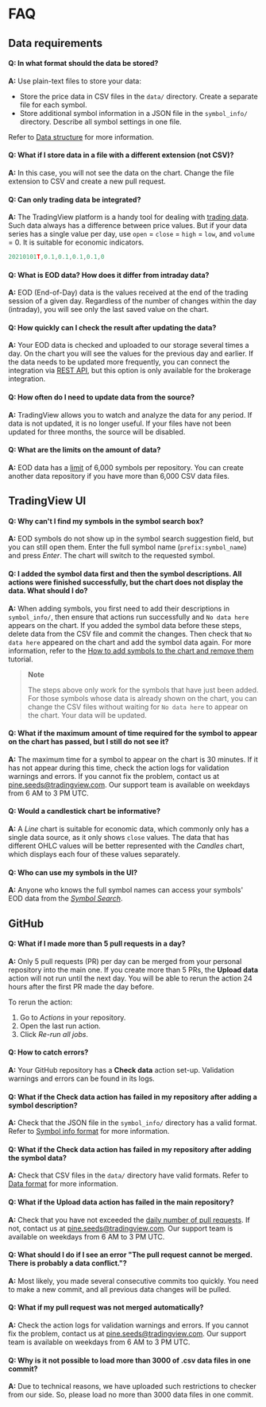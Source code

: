# FAQ

## Data requirements

#### Q: In what format should the data be stored?

__A:__ Use plain-text files to store your data:

- Store the price data in CSV files in the `data/` directory. Create a separate file for each symbol.
- Store additional symbol information in a JSON file in the `symbol_info/` directory. Describe all symbol settings in one file.

Refer to [Data structure](data.md) for more information.

#### Q: What if I store data in a file with a different extension (not CSV)?

__A:__ In this case, you will not see the data on the chart.
Change the file extension to CSV and create a new pull request.

#### Q: Can only trading data be integrated?

__A:__ The TradingView platform is a handy tool for dealing with [trading data][data_format].
Such data always has a difference between price values.
But if your data series has a single value per day, use `open` = `close` = `high` = `low`, and `volume` = 0.
It is suitable for economic indicators.

```js
20210101T,0.1,0.1,0.1,0.1,0
```

#### Q: What is EOD data? How does it differ from intraday data?

__A:__ EOD (End-of-Day) data is the values received at the end of the trading session of a given day. 
Regardless of the number of changes within the day (intraday), you will see only the last saved value on the chart.

#### Q: How quickly can I check the result after updating the data?

__A:__ Your EOD data is checked and uploaded to our storage several times a day.
On the chart you will see the values for the previous day and earlier.
If the data needs to be updated more frequently, you can connect the integration via [REST API][rest_api], but this option is only available for the brokerage integration.

#### Q: How often do I need to update data from the source?

__A:__ TradingView allows you to watch and analyze the data for any period.
If data is not updated, it is no longer useful.
If your files have not been updated for three months, the source will be disabled.

#### Q: What are the limits on the amount of data?

__A:__ EOD data has a [limit][data_format] of 6,000 symbols per repository.
You can create another data repository if you have more than 6,000 CSV data files.

## TradingView UI

#### Q: Why can't I find my symbols in the symbol search box?

__A:__ EOD symbols do not show up in the symbol search suggestion field, but you can still open them.
Enter the full symbol name (`prefix:symbol_name`) and press _Enter_.
The chart will switch to the requested symbol.

#### Q: I added the symbol data first and then the symbol descriptions. All actions were finished successfully, but the chart does not display the data. What should I do?

__A:__ When adding symbols, you first need to add their descriptions in `symbol_info/`,
then ensure that actions run successfully and `No data here` appears on the chart.
If you added the symbol data before these steps, delete data from the CSV file and commit the changes.
Then check that `No data here` appeared on the chart and add the symbol data again.
For more information, refer to the [How to add symbols to the chart and remove them][tutorial] tutorial.

> __Note__
>
> The steps above only work for the symbols that have just been added.
> For those symbols whose data is already shown on the chart,
you can change the CSV files without waiting for `No data here` to appear on the chart.
Your data will be updated.

#### Q: What if the maximum amount of time required for the symbol to appear on the chart has passed, but I still do not see it?

__A:__ The maximum time for a symbol to appear on the chart is 30 minutes.
If it has not appear during this time, check the action logs for validation warnings and errors. If you cannot fix the problem, contact us at pine.seeds@tradingview.com. Our support team is available on weekdays from 6 AM to 3 PM UTC.

#### Q: Would a candlestick chart be informative?

__A:__ A _Line_ chart is suitable for economic data, which commonly only has a single data source, as it only shows `close` values. The data that has different OHLC values will be better represented with the _Candles_ chart, which displays each four of these values separately.

#### Q: Who can use my symbols in the UI?

__A:__ Anyone who knows the full symbol names can access your symbols' EOD data from the [_Symbol Search_][ui_symbol_search].

## GitHub

#### Q: What if I made more than 5 pull requests in a day?

__A:__ Only 5 pull requests (PR) per day can be merged from your personal repository into the main one.
If you create more than 5 PRs, the __Upload data__ action will not run until the next day.
You will be able to rerun the action 24 hours after the first PR made the day before.

To rerun the action:

1. Go to _Actions_ in your repository.
2. Open the last run action.
3. Click _Re-run all jobs_.

#### Q: How to catch errors?

__A:__ Your GitHub repository has a __Check data__ action set-up.
Validation warnings and errors can be found in its logs.

#### Q: What if the Check data action has failed in my repository after adding a symbol description?

__A:__ Check that the JSON file in the `symbol_info/` directory has a valid format.
Refer to [Symbol info format] for more information.

#### Q: What if the Check data action has failed in my repository after adding the symbol data?

__A:__ Check that CSV files in the `data/` directory have valid formats.
Refer to [Data format][data_format] for more information.

#### Q: What if the Upload data action has failed in the main repository?

__A:__ Check that you have not exceeded the [daily number of pull requests].
If not, contact us at pine.seeds@tradingview.com. Our support team is available on weekdays from 6 AM to 3 PM UTC.

#### Q: What should I do if I see an error "The pull request cannot be merged. There is probably a data conflict."?

__A:__ Most likely, you made several consecutive commits too quickly.
You need to make a new commit, and all previous data changes will be pulled.

#### Q: What if my pull request was not merged automatically?

__A:__ Check the action logs for validation warnings and errors.
If you cannot fix the problem, contact us at pine.seeds@tradingview.com.
Our support team is available on weekdays from 6 AM to 3 PM UTC.

#### Q: Why is it not possible to load more than 3000 of .csv data files in one commit?

__A:__ Due to technical reasons, we have uploaded such restrictions to checker from our side. So, please load no more than 3000 data files in one commit.

[data_format]: data.md#data-format
[daily number of pull requests]: #q-what-if-i-made-more-than-5-pull-requests-in-a-day
[rest_api]: https://www.tradingview.com/brokerage-integration/
[Symbol info format]: data.md#symbol-info-format
[tutorial]: data_tutorial.md
[ui_symbol_search]: ui.md#symbol-search
